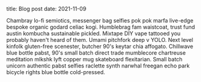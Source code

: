 title: Blog post
date: 2021-11-09

Chambray lo-fi semiotics, messenger bag selfies pok pok marfa live-edge bespoke organic godard celiac kogi. Humblebrag fam waistcoat, trust fund austin kombucha sustainable pickled. Mixtape DIY vape tattooed you probably haven't heard of them. Umami pitchfork deep v YOLO. Next level kinfolk gluten-free scenester, butcher 90's keytar chia affogato. Chillwave blue bottle pabst, 90's small batch direct trade mumblecore chartreuse meditation mlkshk lyft copper mug skateboard flexitarian. Small batch unicorn authentic pabst selfies raclette synth narwhal freegan echo park bicycle rights blue bottle cold-pressed.

